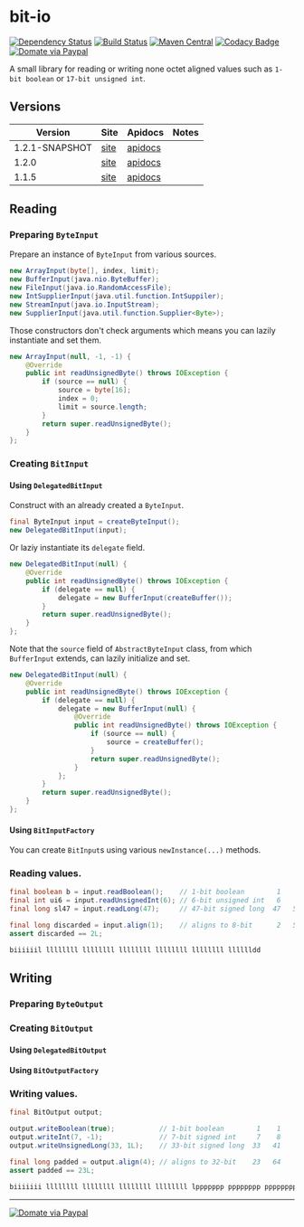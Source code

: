 bit-io
======
[![Dependency Status](https://www.versioneye.com/user/projects/563ccc514d415e001e00009b/badge.svg)](https://www.versioneye.com/user/projects/563ccc514d415e001e00009b)
[![Build Status](https://travis-ci.org/jinahya/bit-io.svg?branch=develop)](https://travis-ci.org/jinahya/bit-io)
[![Maven Central](https://img.shields.io/maven-central/v/com.github.jinahya/bit-io.svg)](http://search.maven.org/#search%7Cga%7C1%7Ca%3A%22bit-io%22)
[![Codacy Badge](https://api.codacy.com/project/badge/grade/53ae4f92af8246a48cbe8ecf0c04a002)](https://www.codacy.com/app/jinahya/bit-io)
[![Domate via Paypal](https://img.shields.io/badge/donate-paypal-blue.svg)](https://www.paypal.com/cgi-bin/webscr?cmd=_cart&business=A954LDFBW4B9N&lc=KR&item_name=GitHub&amount=5%2e00&currency_code=USD&button_subtype=products&add=1&bn=PP%2dShopCartBF%3adonate%2dpaypal%2dblue%2epng%3aNonHosted)


A small library for reading or writing none octet aligned values such as `1-bit boolean` or `17-bit unsigned int`.

## Versions
|Version|Site|Apidocs|Notes|
|-------|----|-------|-----|
|1.2.1-SNAPSHOT|[site](http://jinahya.github.io/bit-io/sites/1.2.1-SNAPSHOT/index.html)|[apidocs](http://jinahya.github.io/bit-io/sites/1.2.1-SNAPSHOT/apidocs/index.html)||
|1.2.0|[site](http://jinahya.github.io/bit-io/sites/1.2.0/index.html)|[apidocs](http://jinahya.github.io/bit-io/sites/1.2.0/apidocs/index.html)||
|1.1.5|[site](http://jinahya.github.io/bit-io/sites/1.1.5/index.html)|[apidocs](http://jinahya.github.io/bit-io/sites/1.1.5/apidocs/index.html)||

## Reading
### Preparing `ByteInput`
Prepare an instance of `ByteInput` from various sources.
````java
new ArrayInput(byte[], index, limit);
new BufferInput(java.nio.ByteBuffer);
new FileInput(java.io.RandomAccessFile);
new IntSupplierInput(java.util.function.IntSuppiler);
new StreamInput(java.io.InputStream);
new SupplierInput(java.util.function.Supplier<Byte>);
````
Those constructors don't check arguments which means you can lazily instantiate and set them.
```java
new ArrayInput(null, -1, -1) {
    @Override
    public int readUnsignedByte() throws IOException {
        if (source == null) {
            source = byte[16];
            index = 0;
            limit = source.length;
        }
        return super.readUnsignedByte();
    }
};
```
### Creating `BitInput`
#### Using `DelegatedBitInput`
Construct with an already created a `ByteInput`.
```java
final ByteInput input = createByteInput();
new DelegatedBitInput(input);
```
Or laziy instantiate its `delegate` field.
```java
new DelegatedBitInput(null) {
    @Override
    public int readUnsignedByte() throws IOException {
        if (delegate == null) {
            delegate = new BufferInput(createBuffer());
        }
        return super.readUnsignedByte();
    }
};
```
Note that the `source` field of `AbstractByteInput` class, from which `BufferInput` extends, can lazily initialize and set.
```java
new DelegatedBitInput(null) {
    @Override
    public int readUnsignedByte() throws IOException {
        if (delegate == null) {
            delegate = new BufferInput(null) {
                @Override
                public int readUnsignedByte() throws IOException {
                    if (source == null) {
                        source = createBuffer();
                    }
                    return super.readUnsignedByte();
                }
            };
        }
        return super.readUnsignedByte();
    }
};
```
#### Using `BitInputFactory`
You can create `BitInput`s using various `newInstance(...)` methods.
### Reading values.
```java
final boolean b = input.readBoolean();    // 1-bit boolean        1    1
final int ui6 = input.readUnsignedInt(6); // 6-bit unsigned int   6    7
final long sl47 = input.readLong(47);     // 47-bit signed long  47   54

final long discarded = input.align(1);    // aligns to 8-bit      2   56
assert discarded == 2L;

biiiiiil llllllll llllllll llllllll llllllll llllllll lllllldd
```
## Writing
### Preparing `ByteOutput`
### Creating `BitOutput`
#### Using `DelegatedBitOutput`
#### Using `BitOutputFactory`
### Writing values.
```java
final BitOutput output;

output.writeBoolean(true);           // 1-bit boolean        1    1
output.writeInt(7, -1);              // 7-bit signed int     7    8
output.writeUnsignedLong(33, 1L);    // 33-bit signed long  33   41

final long padded = output.align(4); // aligns to 32-bit    23   64
assert padded == 23L;

biiiiiii llllllll llllllll llllllll llllllll lppppppp pppppppp pppppppp
```
----
[![Domate via Paypal](https://img.shields.io/badge/donate-paypal-blue.svg)](https://www.paypal.com/cgi-bin/webscr?cmd=_cart&business=A954LDFBW4B9N&lc=KR&item_name=GitHub&amount=5%2e00&currency_code=USD&button_subtype=products&add=1&bn=PP%2dShopCartBF%3adonate%2dpaypal%2dblue%2epng%3aNonHosted)
